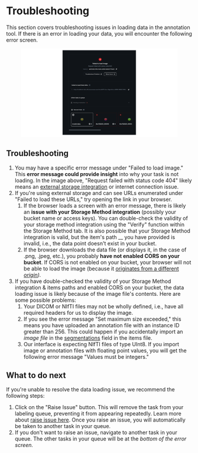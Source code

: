 # Troubleshooting

This section covers troubleshooting issues in loading data in the annotation tool. If there is an error in loading your data, you will encounter the following error screen.&#x20;

<figure><img src="../.gitbook/assets/Frame 27495 (1).png" alt=""><figcaption></figcaption></figure>

## Troubleshooting

1. You may have a specific error message under "Failed to load image." This **error message could provide insight** into why your task is not loading. In the image above, "Request failed with status code 404" likely means an [external storage integration](configuring-external-storage/) or internet connection issue.
2. If you're using external storage and can see URLs enumerated under "Failed to load these URLs," try opening the link in your browser.&#x20;
   1. If the browser loads a screen with an error message, there is likely an **issue with your Storage Method integration** (possibly your bucket name or access keys). You can double-check the validity of your storage method integration using the "Verify" function within the Storage Method tab. It is also possible that your Storage Method integration is valid, but the item's path __ you have provided is invalid, i.e., the data point doesn't exist in your bucket.
   2. If the browser downloads the data file (or displays it, in the case of .png, .jpeg, etc.), you probably **have not enabled CORS on your bucket**. If CORS is not enabled on your bucket, your browser will not be able to load the image (because it [originates from a different _origin_](https://developer.mozilla.org/en-US/docs/Web/HTTP/CORS)_)._
3. If you have double-checked the validity of your Storage Method integration & items paths and enabled CORS on your bucket, the data loading issue is likely because of the image file's contents. Here are some possible problems:&#x20;
   1. Your DICOM or NIfTI files may not be wholly defined, i.e., have all required headers for us to display the image.&#x20;
   2. If you see the error message "Set maximum size exceeded," this means you have uploaded an annotation file with an instance ID greater than 256. This could happen if you accidentally import an _image file_ in the [segmentation](../python-sdk/reference/annotation-format.md#segmentations)[s](../python-sdk/reference/annotation-format.md#segmentations-string-or-string) field in the items file.&#x20;
   3. Our interface is expecting NIfTI files of type UInt8. If you import image or annotation files with floating point values, you will get the following error message "Values must be integers."

## What to do next

If you're unable to resolve the data loading issue, we recommend the following steps:&#x20;

1. Click on the "Raise Issue" button. This will remove the task from your labeling queue, preventing it from appearing repeatedly. Learn more about [raise issue here](../projects/raise-issue.md). Once you raise an issue, you will automatically be taken to another task in your queue.&#x20;
2. If you don't want to raise an issue, navigate to another task in your queue. The other tasks in your queue will be at the _bottom of the error screen._
